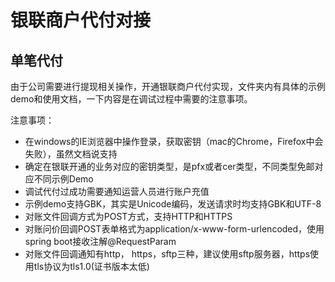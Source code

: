 # 银联商户代付对接

## 单笔代付

由于公司需要进行提现相关操作，开通银联商户代付实现，文件夹内有具体的示例demo和使用文档，一下内容是在调试过程中需要的注意事项。

注意事项：
- 在windows的IE浏览器中操作登录，获取密钥（mac的Chrome，Firefox中会失败），虽然文档说支持
- 确定在银联开通的业务对应的密钥类型，是pfx或者cer类型，不同类型免邮对应不同示例Demo
- 调试代付过成功需要通知运营人员进行账户充值
- 示例demo支持GBK，其实是Unicode编码，发送请求时均支持GBK和UTF-8
- 对账文件回调方式为POST方式，支持HTTP和HTTPS
- 对账问价回调POST表单格式为application/x-www-form-urlencoded，使用spring boot接收注解@RequestParam
- 对账文件回调通知有http， https，sftp三种，建议使用sftp服务器，https使用tls协议为tls1.0(证书版本太低)
